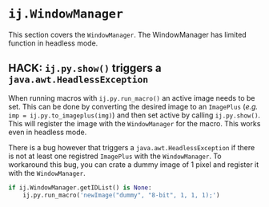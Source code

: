 # `ij.WindowManager`

This section covers the `WindowManager`. The WindowManager has limited function in headless mode.

## **HACK:** `ij.py.show()` triggers a `java.awt.HeadlessException`

When running macros with `ij.py.run_macro()` an active image needs to be set. This can be done by converting the desired image to an `ImagePlus` (_e.g._ `imp = ij.py.to_imageplus(img)`) and then set active by calling `ij.py.show()`. This will register the image with the `WindowManager` for the macro. This works even in headless mode.

There is a bug however that triggers a `java.awt.HeadlessException` if there is not at least one registred `ImagePlus` with the `WindowManager`. To workaround this bug, you can crate a dummy image of 1 pixel and register it with the `WindowManager`.

```python
if ij.WindowManager.getIDList() is None:
    ij.py.run_macro('newImage("dummy", "8-bit", 1, 1, 1);')
```